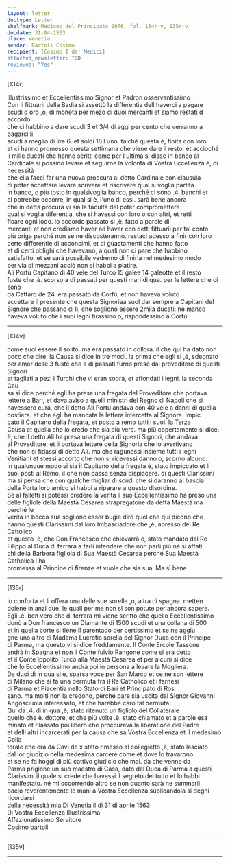 ```yaml
---
layout: letter
doctype: Letter
shelfmark: Mediceo del Principato 2976, fol. 134r-v, 135r-v
docdate: 31-04-1563
place: Venezia
sender: Bartoli Cosimo
recipient: [Cosimo I de' Medici]
attached_newsletter: TBD
reviewed: "Yes"
---
```


[134r]  
  
  
Illustrissimo et Eccellentissimo Signor et Padron osservantissimo  
Con li fittuarii della Badia si assettò la differentia dell haverci a pagare  
scudi d oro ,o, di moneta per mezo di duoi mercanti et siamo restati d accordo  
che ci habbino a dare scudi 3 et 3/4 di aggi per cento che verranno a pagarci li  
scudi a meglio di lire 6. et soldi 18 l uno. talché questa è, finita con loro  
et ci hanno promesso questa settimana che viene dare il resto. et accioché  
li mille ducati che hanno scritti come per l ultima si disse in banco al  
Cardinale si possino levare et seguirne la volontà di Vostra Eccellenza è, di necessità  
che ella facci far una nuova proccura al detto Cardinale con clausula  
di poter accettare levare scrivere et riscrivere qual si voglia partita  
in banco, o più tosto in qualsivoglia banco, perché ci sono .4. banchi et  
ci potrebbe occorre, in qual si è, l'uno di essi. sarà bene ancora  
che in detta procura vi sia la facultà del poter compromettere  
qual si voglia diferentia, che si havessi con loro o con altri, et retti  
ficare ogni lodo. lo accordo passato si ,è. fatto a parole di  
mercanti et non crediamo haver ad haver con detti fittuarii per tal conto  
più briga perché non se ne discosteranno. restaci adesso a finir con loro  
certe differentie di acconcimi, et di guastamenti che hanno fatto  
et di certi oblighi che havevano, a quali non ci pare che habbino  
satisfatto. et se sarà possibile vedremo di finirla nel medesimo modo  
per via di mezzani acciò non si habbi a piatire.  
Ali Portu Capitano di 40 vele del Turco 15 galee 14 galeotte et il resto  
fuste che .è. scorso a dì passati per questi mari di qua. per le lettere che ci sono  
da Cattaro de 24. era passato da Corfù, et non haveva voluto  
accettare il presente che questa Signoriaa suol dar sempre a Capitani del  
Signore che passano di lì, che sogliono essere 2mila ducati: né manco  
haveva voluto che i suoi legni tirassino o, rispondessino a Corfù  
  
---  

[134v]  
  
  
come suol essere il solito. ma era passato in collora. il che qui ha dato non  
poco che dire. la Causa si dice in tre modi. la prima che egli si ,è, sdegnato  
per amor delle 3 fuste che a dì passati furno prese dal proveditore di questi Signori  
et tagliati a pezi i Turchi che vi eran sopra, et affondati i legni. la seconda Cau  
sa si dice perché egli ha presa una fregata del Proveditore che portava  
lettere a Bari, et dava aviso a quelli ministri del Regno di Napoli che si  
havessero cura, che il detto Ali Portu andava con 40 vele a danni di quella  
costiera. et che egli ha mandata la lettera intercetta al Signore. impic  
cato il Capitano della fregata, et posto a remo tutti i suoi. la Terza  
Causa et quella che io credo che sia più vera. ma più copertamente si dice.  
è, che il detto Ali ha presa una fregata di questi Signori, che andava  
al Proveditore, et li portava lettere della Signoria che lo avertivano  
che non si fidassi di detto Ali. ma che ragunassi insieme tutti i legni  
Venitiani et stessi accorto che non si ricevessi danno o, scorno alcuno.  
in qualunque modo si sia il Capitano della fregata è, stato impiccato et li  
suoi posti al Remo. il che non passa senza dispiacere. di questi Clarissimi  
ma si pensa che con qualche migliar di scudi che si daranno al bascia  
della Porta loro amico si habbi a riparare a questo disordine.  
Se al falletti si potessi credere la verità il suo Eccellentissimo ha preso una  
delle figliole della Maestà Cesarea strapregatone da detta Maestà ma perché le  
verità in bocca sua sogliono esser bugie dirò quel che qui dicono che  
hanno questi Clarissimi dal loro Imbasciadore che ,è, apresso del Re Cattolico  
et questo ,è, che Don Francesco che chievarrà è, stato mandato dal Re  
Filippo al Duca di ferrara a farli intendere che non parli più né si affati  
chi della Barbera figliola di Sua Maestà Cesarea perché Sua Maestà Catholica l ha  
promessa al Principe di firenze et vuole che sia sua. Ma sì bene  
  
---  

[135r]  
  
  
lo conforta et li offera una delle sue sorelle ,o, altra di spagna. metten  
dolene in anzi due. le quali per me non si son potute per ancora sapere.  
Egli .è. ben vero che di ferrara mi viene scritto che quello Eccellentissimo  
donò a Don francesco un Diamante di 1500 scudi et una collana di 500  
et in quella corte si tiene il parentado per certissimo et se ne aggiu  
gne uno altro di Madama Lucretia sorella del Signor Duca con il Principe  
di Parma, ma questo vi si dice freddamente. Il Conte Ercole Tassone  
andrà in Spagna et non il Conte fulvio Rangone come si era detto  
et il Conte Ippolito Turco alla Maestà Cesarea et per alcuni si dice  
che lo Eccellentissimo andrà poi in persona a levare la Mogliera.  
Da duoi dì in qua si è, sparsa voce per San Marco et ce ne son lettere  
di Milano che si fa una permuta fra il Re Catholico et i farnesi  
di Parma et Piacentia nello Stato di Bari et Principato di Ros  
sano. ma molti non la credono, perché pare sia uscita dal Signor Giovanni  
Angosciuola interessato, et che harebbe caro tal permuta.  
Qui da .4. dì in qua ,è, stato ritenuto un figliolo del Collaterale  
quello che è. dottore, et che più volte .è. stato chiamato et a parole esa  
minato et rilassato poi libero che proccurava la liberatione del Padre  
et delli altri incarcerati per la causa che sa Vostra Eccellenza et il medesimo Colla  
terale che era da Cavi de x stato rimesso al collegietto ,è, stato lasciato  
dal lor giudizio nella medesima carcere come et dove lo travarono  
et se ne fa hoggi di più cattivo giudicio che mai. da che venne da  
Parma prigione un suo maestro di Casa, dato dal Duca di Parma a questi  
Clarissimi il quale si crede che havessi il segreto del tutto et lo habbi  
manifestato. né mi occorrendo altro se non quanto sarà ne summarii  
bacio reverentemente le mani a Vostra Eccellenza suplicandola si degni ricordarsi  
della necessità mia Di Venetia il dì 31 di aprile 1563  
Di Vostra Eccellenza Illustrissima  
Affezionatissimo Servitore  
Cosimo bartoli  
  
---  

[135v]  
  
  
  
---  


